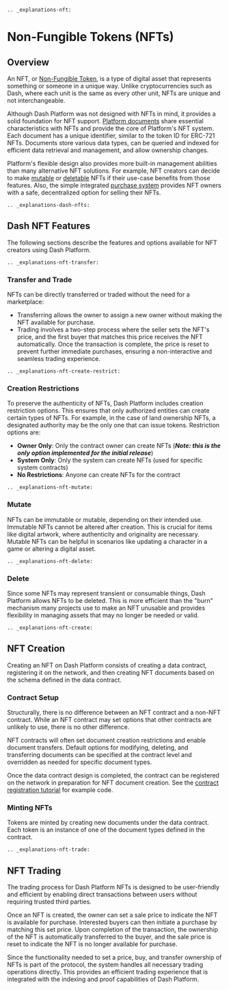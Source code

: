 ```{eval-rst}
.. _explanations-nft:
```

# Non-Fungible Tokens (NFTs)

## Overview

An NFT, or [Non-Fungible Token](https://en.wikipedia.org/wiki/Non-fungible_token), is a type of digital asset that represents something or someone in a unique way. Unlike cryptocurrencies such as Dash, where each unit is the same as every other unit, NFTs are unique and not interchangeable.

Although Dash Platform was not designed with NFTs in mind, it provides a solid foundation for NFT support. [Platform documents](../explanations/platform-protocol-document.md) share essential characteristics with NFTs and provide the core of Platform's NFT system. Each document has a unique identifier, similar to the token ID for ERC-721 NFTs. Documents store various data types, can be queried and indexed for efficient data retrieval and management, and allow ownership changes.

Platform's flexible design also provides more built-in management abilities than many alternative NFT solutions. For example, NFT creators can decide to make [mutable](#mutate) or [deletable](#delete) NFTs if their use-case benefits from those features. Also, the simple integrated [purchase system](#transfer-and-trade) provides NFT owners with a safe, decentralized option for selling their NFTs.

```{eval-rst}
.. _explanations-dash-nfts:
```

## Dash NFT Features

The following sections describe the features and options available for NFT creators using Dash Platform.

```{eval-rst}
.. _explanations-nft-transfer:
```

### Transfer and Trade

NFTs can be directly transferred or traded without the need for a marketplace:

* Transferring allows the owner to assign a new owner without making the NFT available for purchase.
* Trading involves a two-step process where the seller sets the NFT's price, and the first buyer that matches this price receives the NFT automatically. Once the transaction is complete, the price is reset to prevent further immediate purchases, ensuring a non-interactive and seamless trading experience.

```{eval-rst}
.. _explanations-nft-create-restrict:
```

### Creation Restrictions

To preserve the authenticity of NFTs, Dash Platform includes creation restriction options. This ensures that only authorized entities can create certain types of NFTs. For example, in the case of land ownership NFTs, a designated authority may be the only one that can issue tokens. Restriction options are:

* **Owner Only**: Only the contract owner can create NFTs (**_Note: this is the only option implemented for the initial release_**)
* **System Only**: Only the system can create NFTs (used for specific system contracts)
* **No Restrictions**: Anyone can create NFTs for the contract

```{eval-rst}
.. _explanations-nft-mutate:
```

### Mutate

NFTs can be immutable or mutable, depending on their intended use. Immutable NFTs cannot be altered after creation. This is crucial for items like digital artwork, where authenticity and originality are necessary. Mutable NFTs can be helpful in scenarios like updating a character in a game or altering a digital asset.

```{eval-rst}
.. _explanations-nft-delete:
```

### Delete

Since some NFTs may represent transient or consumable things, Dash Platform allows NFTs to be deleted. This is more efficient than the "burn" mechanism many projects use to make an NFT unusable and provides flexibility in managing assets that may no longer be needed or valid.

```{eval-rst}
.. _explanations-nft-create:
```

## NFT Creation

Creating an NFT on Dash Platform consists of creating a data contract, registering it on the network, and then creating NFT documents based on the schema defined in the data contract.

### Contract Setup

Structurally, there is no difference between an NFT contract and a non-NFT contract. While an NFT contract may set options that other contracts are unlikely to use, there is no other difference.

NFT contracts will often set document creation restrictions and enable document transfers. Default options for modifying, deleting, and transferring documents can be specified at the contract level and overridden as needed for specific document types.

Once the data contract design is completed, the contract can be registered on the network in preparation for NFT document creation. See the [contract registration tutorial](../tutorials/contracts-and-documents/register-a-data-contract.md) for example code.

### Minting NFTs

Tokens are minted by creating new documents under the data contract. Each token is an instance of one of the document types defined in the contract.

```{eval-rst}
.. _explanations-nft-trade:
```

## NFT Trading

The trading process for Dash Platform NFTs is designed to be user-friendly and efficient by enabling direct transactions between users without requiring trusted third parties.

Once an NFT is created, the owner can set a sale price to indicate the NFT is available for purchase. Interested buyers can then initiate a purchase by matching this set price. Upon completion of the transaction, the ownership of the NFT is automatically transferred to the buyer, and the sale price is reset to indicate the NFT is no longer available for purchase.

Since the functionality needed to set a price, buy, and transfer ownership of NFTs is part of the protocol, the system handles all necessary trading operations directly. This provides an efficient trading experience that is integrated with the indexing and proof capabilities of Dash Platform.
